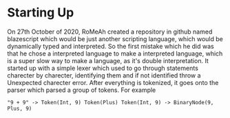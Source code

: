 # Starting Up

On 27th October of 2020, RoMeAh created a repository in github named blazescript which would be just another scripting language, which would be dynamically typed and interpreted. So the first mistake which he did was that he chose a interpreted language to make a interpreted language, which is a super slow way to make a language, as it's double interpretation. It started up with a simple lexer which used to go through statements charecter by charecter, identifying them and if not identified throw a Unexpected charecter error. After everything is tokenized, it goes onto the parser which parsed a group of tokens. For example

```
"9 + 9" -> Token(Int, 9) Token(Plus) Token(Int, 9) -> BinaryNode(9, Plus, 9)
```
